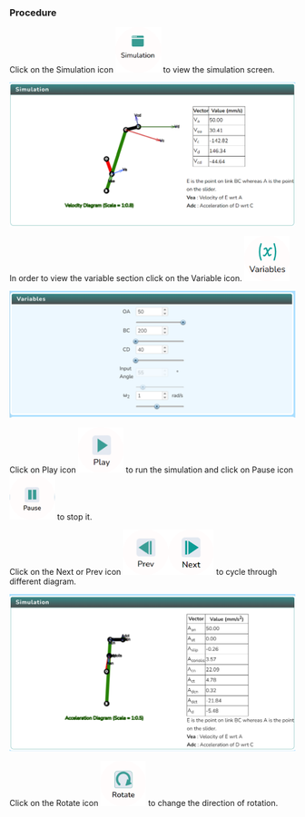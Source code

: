### Procedure

<div style="text-align:left">
  Click on the Simulation icon    <img src="images/simulation.png" alt="Alt text" style="height:80px; width:80px;">  to view the simulation screen. 

   ![Alt text](images/procedure_1a.png)
   
   In order to view the variable section click on the Variable icon. <img src="images/var1.png" alt="Alt text" style="height:80px; width:80px;">

   ![Alt text](images/var2.png)

   Click on Play icon <img src="images/play1.png" alt="Alt text" style="height:80px; width:80px;"> to run the simulation and click on Pause icon <img src="images/pause.png" alt="Alt text" style="height:80px; width:80px;"> to stop it.

   Click on the Next or Prev icon <img src="images/prev.png" alt="Alt text" style="height:80px; width:80px;"><img src="images/next2.png" alt="Alt text" style="height:80px; width:80px;"> to cycle through different diagram.

![Alt text](images/Accelaration%20diagram.png)


 Click on the Rotate icon  <img src="images/rotate clockwise.png" alt="Alt text" style="height:80px; width:80px;"> to change the direction of rotation.


</div>
